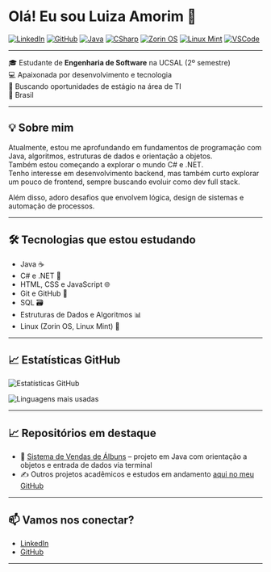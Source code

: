 # Olá! Eu sou Luiza Amorim 👋

[![LinkedIn](https://img.shields.io/badge/-Luiza%20Amorim-blue?style=flat-square&logo=Linkedin&logoColor=white&link=https://www.linkedin.com/in/luiza-amorims)](https://www.linkedin.com/in/luiza-amorims)
[![GitHub](https://img.shields.io/badge/-@luizaamorims-181717?style=flat-square&logo=github&logoColor=white)](https://github.com/luizaamorims)
[![Java](https://img.shields.io/badge/Java-ED8B00?style=flat-square&logo=java&logoColor=white)](https://www.java.com/)
[![CSharp](https://img.shields.io/badge/C%23-239120?style=flat-square&logo=c-sharp&logoColor=white)](https://learn.microsoft.com/en-us/dotnet/csharp/)
[![Zorin OS](https://img.shields.io/badge/Zorin_OS-0CC1F3?style=flat-square&logo=zorin&logoColor=white)](https://zorin.com/os/)
[![Linux Mint](https://img.shields.io/badge/Linux_Mint-87CF3E?style=flat-square&logo=linux-mint&logoColor=white)](https://linuxmint.com/)
[![VSCode](https://img.shields.io/badge/Code-VSCode-007ACC?style=flat-square&logo=visual-studio-code)](https://code.visualstudio.com/)

---

🎓 Estudante de **Engenharia de Software** na UCSAL (2º semestre)  
💻 Apaixonada por desenvolvimento e tecnologia  
🚀 Buscando oportunidades de estágio na área de TI  
📍 Brasil  

---

## 💡 Sobre mim

Atualmente, estou me aprofundando em fundamentos de programação com Java, algoritmos, estruturas de dados e orientação a objetos.  
Também estou começando a explorar o mundo C# e .NET.  
Tenho interesse em desenvolvimento backend, mas também curto explorar um pouco de frontend, sempre buscando evoluir como dev full stack.

Além disso, adoro desafios que envolvem lógica, design de sistemas e automação de processos.

---

## 🛠️ Tecnologias que estou estudando

- Java ☕
- C# e .NET 🧩
- HTML, CSS e JavaScript 🌐
- Git e GitHub 🐙
- SQL 🗃️
- Estruturas de Dados e Algoritmos 📊
- Linux (Zorin OS, Linux Mint) 🐧

---

## 📈 Estatísticas GitHub

![Estatísticas GitHub](https://github-readme-stats.vercel.app/api?username=luizaamorims&show_icons=true&theme=github_dark&locale=pt-br)

![Linguagens mais usadas](https://github-readme-stats.vercel.app/api/top-langs/?username=luizaamorims&layout=compact&theme=github_dark&langs_count=6)

---

## 📈 Repositórios em destaque

- 🎵 [Sistema de Vendas de Álbuns](https://github.com/luizaamorims/sistema-vendas-albuns) – projeto em Java com orientação a objetos e entrada de dados via terminal
- ✍️ Outros projetos acadêmicos e estudos em andamento [aqui no meu GitHub](https://github.com/luizaamorims?tab=repositories)

---

## 📫 Vamos nos conectar?

- [LinkedIn](https://www.linkedin.com/in/luiza-amorims)
- [GitHub](https://github.com/luizaamorims)

---


<!--
**luizaamorims/luizaamorims** is a ✨ _special_ ✨ repository because its `README.md` (this file) appears on your GitHub profile.

Here are some ideas to get you started:

- 🔭 I’m currently working on ...
- 🌱 I’m currently learning ...
- 👯 I’m looking to collaborate on ...
- 🤔 I’m looking for help with ...
- 💬 Ask me about ...
- 📫 How to reach me: ...
- 😄 Pronouns: ...
- ⚡ Fun fact: ...
-->
